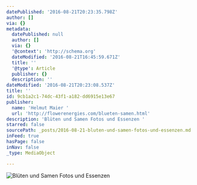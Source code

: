 ```yaml
---
datePublished: '2016-08-21T20:23:35.798Z'
author: []
via: {}
metadata:
  datePublished: null
  author: []
  via: {}
  '@context': 'http://schema.org'
  dateModified: '2016-08-21T16:45:59.671Z'
  title: ''
  '@type': Article
  publisher: {}
  description: ''
dateModified: '2016-08-21T20:23:08.537Z'
title: ''
id: 9cb1a2c1-74dc-43f1-a182-dd6915e13e67
publisher:
  name: 'Helmut Maier '
  url: 'http://flowerenergies.com/blueten-samen.html'
description: 'Blüten und Samen Fotos und Essenzen '
starred: false
sourcePath: _posts/2016-08-21-bluten-und-samen-fotos-und-essenzen.md
inFeed: true
hasPage: false
inNav: false
_type: MediaObject

---
```

![Blüten und Samen Fotos und Essenzen ](https://the-grid-user-content.s3-us-west-2.amazonaws.com/66acbb4d-11f1-4d60-8ee7-74758483c83f.jpg)